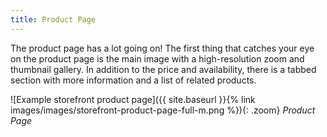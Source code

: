 ```yaml
---
title: Product Page
---
```


The product page has a lot going on! The first thing that catches your eye on the product page is the main image with a high-resolution zoom and thumbnail gallery. In addition to the price and availability, there is a tabbed section with more information and a list of related products.

![Example storefront product page]({{ site.baseurl }}{% link images/images/storefront-product-page-full-m.png %}){: .zoom}
_Product Page_
